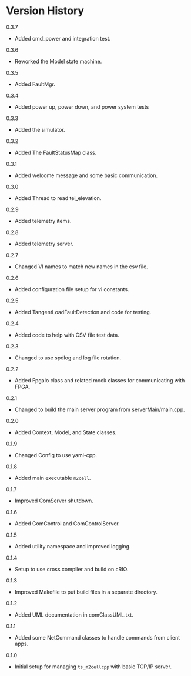 # Version History

0.3.7

 - Added cmd_power and integration test.

0.3.6

 - Reworked the Model state machine. 

0.3.5

 - Added FaultMgr.

0.3.4

 - Added power up, power down, and power system tests

0.3.3
 
  - Added the simulator.

0.3.2

 - Added The FaultStatusMap class.

0.3.1

 - Added welcome message and some basic communication. 

0.3.0

 - Added Thread to read tel_elevation.

0.2.9

 - Added telemetry items.

0.2.8

 - Added telemetry server.

0.2.7

- Changed VI names to match new names in the csv file.

0.2.6

- Added configuration file setup for vi constants.

0.2.5

- Added TangentLoadFaultDetection and code for testing.

0.2.4

- Added code to help with CSV file test data.

0.2.3

- Changed to use spdlog and log file rotation.

0.2.2

- Added FpgaIo class and related mock classes for communicating with FPGA.

0.2.1

- Changed to build the main server program from serverMain/main.cpp.

0.2.0

- Added Context, Model, and State classes.

0.1.9

- Changed Config to use yaml-cpp.

0.1.8

- Added main executable `m2cell`.

0.1.7

- Improved ComServer shutdown.

0.1.6

- Added ComControl and ComControlServer.

0.1.5

- Added utility namespace and improved logging.

0.1.4

- Setup to use cross compiler and build on cRIO.

0.1.3

- Improved Makefile to put build files in a separate directory.

0.1.2

- Added UML documentation in comClassUML.txt.

0.1.1

- Added some NetCommand classes to handle commands from client apps.

0.1.0

- Initial setup for managing `ts_m2cellcpp` with basic TCP/IP server.

